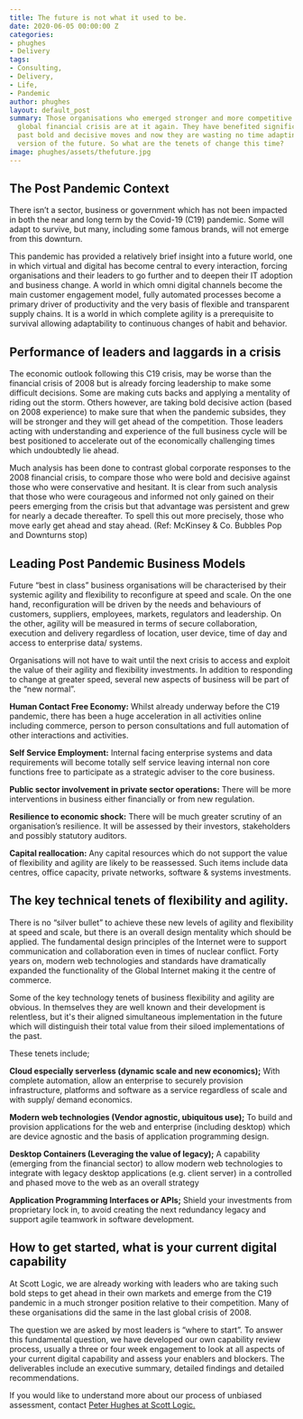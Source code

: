 ```yaml
---
title: The future is not what it used to be.
date: 2020-06-05 00:00:00 Z
categories:
- phughes
- Delivery
tags:
- Consulting,
- Delivery,
- Life,
- Pandemic
author: phughes
layout: default_post
summary: Those organisations who emerged stronger and more competitive from the 2008
  global financial crisis are at it again. They have benefited significantly from
  past bold and decisive moves and now they are wasting no time adapting to the next
  version of the future. So what are the tenets of change this time?
image: phughes/assets/thefuture.jpg
---
```


## The Post Pandemic Context
There isn’t a sector, business or government which has not been impacted in both the near and long term by the Covid-19 (C19) pandemic. Some will adapt to survive, but many, including some famous brands, will not emerge from this downturn. 

This pandemic has provided a relatively brief insight into a future world, one in which virtual and digital has become central to every interaction, forcing organisations and their leaders to go further and to deepen their IT adoption and business change. 
A world in which omni digital channels become the main customer engagement model, fully automated processes become a primary driver of productivity and the very basis of flexible and transparent supply chains. 
It is a world in which complete agility is a prerequisite to survival allowing adaptability to continuous changes of habit and behavior. 

## Performance of leaders and laggards in a crisis
The economic outlook following this C19 crisis, may be worse than the financial crisis of 2008 but is already forcing leadership to make some difficult decisions. Some are making cuts backs and applying a mentality of riding out the storm. Others however, are taking bold decisive action (based on 2008 experience) to make sure that when the pandemic subsides, they will be stronger and they will get ahead of the competition. Those leaders acting with understanding and experience of the full business cycle will be best positioned to accelerate out of the economically challenging times which undoubtedly lie ahead. 

Much analysis has been done to contrast global corporate responses to the 2008 financial crisis, to compare those who were bold and decisive against those who were conservative and hesitant. It is clear from such analysis that those who were courageous and informed not only gained on their peers emerging from the crisis but that advantage was persistent and grew for nearly a decade thereafter. To spell this out more precisely, those who move early get ahead and stay ahead. (Ref: McKinsey & Co. Bubbles Pop and Downturns stop)

## Leading Post Pandemic Business Models
Future “best in class” business organisations will be characterised by their systemic agility and flexibility to reconfigure at speed and scale. On the one hand, reconfiguration will be driven by the needs and behaviours of customers, suppliers, employees, markets, regulators and leadership. On the other, agility will be measured in terms of secure collaboration, execution and delivery regardless of location, user device, time of day and access to enterprise data/ systems.

Organisations will not have to wait until the next crisis to access and exploit the value of their agility and flexibility investments. In addition to responding to change at greater speed, several new aspects of business will be part of the “new normal”.

**Human Contact Free Economy:** Whilst already underway before the C19 pandemic, there has been a huge acceleration in all activities online including commerce, person to person consultations and full automation of other interactions and activities.

**Self Service Employment:** Internal facing enterprise systems and data requirements will become totally self service leaving internal non core functions free to participate as a strategic adviser to the core business.

**Public sector involvement in private sector operations:** There will be more interventions in business either financially or from new regulation.

**Resilience to economic shock:** There will be much greater scrutiny of an organisation’s resilience. It will be assessed by their investors, stakeholders and possibly statutory auditors.

**Capital reallocation:** Any capital resources which do not support the value of flexibility and agility are likely to be reassessed. Such items include data centres, office capacity, private networks, software & systems investments.

## The key technical tenets of flexibility and agility.
There is no “silver bullet” to achieve these new levels of agility and flexibility at speed and scale, but there is an overall design mentality which should be applied. The fundamental design principles of the Internet were to support communication and collaboration even in times of nuclear conflict. Forty years on, modern web technologies and standards have dramatically expanded the functionality of the Global Internet making it the centre of commerce. 

Some of the key technology tenets of business flexibility and agility are obvious. In themselves they are well known and their development is relentless, but it's their aligned simultaneous implementation in the future which will distinguish their total value from their siloed implementations of the past. 

These tenets include;

**Cloud especially serverless (dynamic scale and new economics);** With complete automation, allow an enterprise to securely provision infrastructure, platforms and software as a service regardless of scale and with supply/ demand economics.

**Modern web technologies (Vendor agnostic, ubiquitous use);** To build and provision applications for the web and enterprise (including desktop) which are device agnostic and the basis of application programming design.

**Desktop Containers (Leveraging the value of legacy);** A capability (emerging from the financial sector) to allow modern web technologies to integrate with legacy desktop applications (e.g. client server) in a controlled and phased move to the web as an overall strategy 

**Application Programming Interfaces or APIs;** Shield your investments from proprietary lock in, to avoid creating the next redundancy legacy and support agile teamwork in software development.

## How to get started, what is your current digital capability
At Scott Logic, we are already working with leaders who are taking such bold steps to get ahead in their own markets and emerge from the C19 pandemic in a much stronger position relative to their competition. Many of these organisations did the same in the last global crisis of 2008.

The question we are asked by most leaders is “where to start”. To answer this fundamental question, we have developed our own capability review process, usually a three or four week engagement to look at all aspects of your current digital capability and assess your enablers and blockers. The deliverables include an executive summary, detailed findings and detailed recommendations.

If you would like to understand more about our process of unbiased assessment, contact [Peter Hughes at Scott Logic.](mailto:phughes@scottlogic.com)
